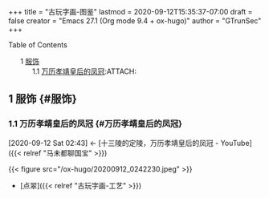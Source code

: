 +++
title = "古玩字画-图鉴"
lastmod = 2020-09-12T15:35:37-07:00
draft = false
creator = "Emacs 27.1 (Org mode 9.4 + ox-hugo)"
author = "GTrunSec"
+++

<style>
  .ox-hugo-toc ul {
    list-style: none;
  }
</style>
<div class="ox-hugo-toc toc">
<div></div>

<div class="heading">Table of Contents</div>

- <span class="section-num">1</span> [服饰](#服饰)
    - <span class="section-num">1.1</span> [万历孝靖皇后的凤冠](#万历孝靖皇后的凤冠):ATTACH:

</div>
<!--endtoc-->



## <span class="section-num">1</span> 服饰 {#服饰}


### <span class="section-num">1.1</span> 万历孝靖皇后的凤冠 {#万历孝靖皇后的凤冠}

<span class="timestamp-wrapper"><span class="timestamp">[2020-09-12 Sat 02:43] </span></span> <- [十三陵的定陵，万历孝靖皇后的凤冠 - YouTube]({{< relref "马未都聊国宝" >}})

{{< figure src="/ox-hugo/20200912_0242230.jpeg" >}}

-   [点翠]({{< relref "古玩字画-工艺" >}})
